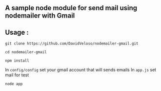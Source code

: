 ## A sample node module for send mail using nodemailer with Gmail 

## Usage :

```git clone https://github.com/DavidVeloso/nodemailer-gmail.git```

```cd nodemailer-gmail```   

```npm install```

In ```config/config``` set your gmail account that will sends emails
In ```app.js``` set mail for test

```node app```

